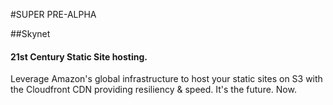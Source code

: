 #SUPER PRE-ALPHA

##Skynet
 
#### 21st Century Static Site hosting.

Leverage Amazon's global infrastructure to host your static sites on S3 with the Cloudfront CDN providing resiliency & speed. It's the future. Now.
